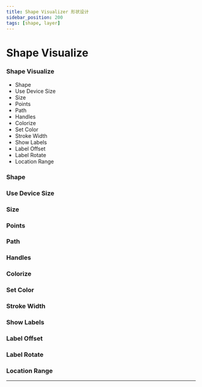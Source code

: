 ```yaml
---
title: Shape Visualizer 形状设计
sidebar_position: 200
tags: [shape, layer]
---
```


# Shape Visualize

<div class="patch-container">
 <div class="patch layer">
  <h3>Shape Visualize</h3>
   <ul class="inputs"> 
        <li>Shape</li>  
        <li>Use Device Size</li>
        <li>Size</li>
        <li>Points</li>
        <li>Path</li>
        <li>Handles</li>
        <li>Colorize</li>
        <li>Set Color</li>
        <li>Stroke Width</li>
        <li>Show Labels</li>
        <li>Label Offset</li>
        <li>Label Rotate</li>
        <li>Location Range</li>
   </ul>
 </div>
</div>

### Shape

### Use Device Size

### Size

### Points

### Path

### Handles

### Colorize

### Set Color

### Stroke Width

### Show Labels

### Label Offset

### Label Rotate

### Location Range

------
